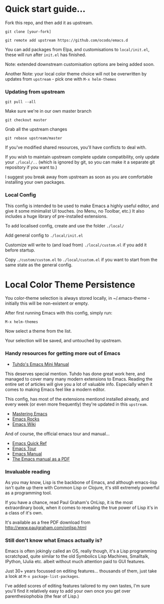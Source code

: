 # Quick start guide...

Fork this repo, and then add it as upstream.

    git clone [your-fork]

    git remote add upstream https://github.com/ocodo/emacs.d

You can add packages from Elpa, and customisations to `local/init.el`,
these will run after `init.el` has finished.

Note: extended downstream customisation options are being added soon.

Another Note: your local color theme choice will not be overwritten by
updates from `upstream` - pick one with `M-x helm-themes`

### Updating from upstream

    git pull --all

Make sure we're in our own master branch

    git checkout master

Grab all the upstream changes

    git rebase upstream/master

If you've modified shared resources, you'll have conflicts to deal
with.

If you wish to maintain upstream complete update compatibility, only
update your `./local/..` (which is ignored by git, so you can make it
a separate git repository if you want to.)

I suggest you break away from upstream as soon as you are comfortable
installing your own packages.

### Local Config

This config is intended to be used to make Emacs a highly useful
editor, and give it some minimalist UI touches. (no Menu, no Toolbar,
etc.) It also includes a huge library of pre-installed extensions.

To add localised config, create and use the folder `./local/`

Add general config to `./local/init.el`

Customize will write to (and load from) `./local/custom.el` if you add
it before startup.

Copy `./custom/custom.el` to `./local/custom.el` if you want to start
from the same state as the general config.

# Local Color Theme Persistence

You color-theme selection is always stored locally, in
~/.emacs-theme - initially this will be non-existent or empty.

After first running Emacs with this config, simply run:

    M-x helm-themes

Now select a theme from the list.

Your selection will be saved, and untouched by upstream.

### Handy resources for getting more out of Emacs

* [Tuhdo's Emacs Mini Manual](http://tuhdo.github.io/emacs-tutor.html)

This deserves special mention. Tuhdo has done great work here, and
managed to cover many many modern extensions to Emacs.  Reading the
entire set of articles will give you a lot of valuable info.
Especially when it comes to making Emacs feel like a modern editor.

This config, has most of the extensions mentiond installed already,
and every week (or even more frequently) they're updated in this
`upstream`.

* [Mastering Emacs](http://www.masteringemacs.org/)
* [Emacs Rocks](http://emacsrocks.com/)
* [Emacs Wiki](http://www.emacswiki.org/)

And of course, the official emacs tour and manual...

* [Emacs Quick Ref](http://www.gnu.org/software/emacs/refcards/pdf/refcard.pdf)
* [Emacs Tour](http://www.gnu.org/software/emacs/tour/)
* [Emacs Manual](http://www.gnu.org/software/emacs/manual/html_mono/emacs.html)
* [The Emacs manual as a PDF](http://www.gnu.org/software/emacs/manual/emacs.pdf)

### Invaluable reading

As you may know, Lisp is the backbone of Emacs, and although
emacs-lisp isn't quite up there with Common Lisp or Clojure, it's
still extremely powerful as a programming tool.

If you have a chance, read Paul Graham's OnLisp, it is the most
extraordinary book, when it comes to revealing the true power of Lisp
it's in a class of it's own.

It's available as a free PDF download from
http://www.paulgraham.com/onlisp.html

### Still don't know what Emacs actually is?

Emacs is often jokingly called an OS, really though, it's a Lisp
programming scratchpad, quite similar to the old Symbolics Lisp
Machines, Smalltalk, IPython, IJulia etc. albeit without much
attention paid to GUI features.

Just 30+ years focussed on editing features... thousands of them, just
take a look at `M-x package-list-packages`.

I've added scores of editing features tailored to my own tastes, I'm
sure you'll find it relatively easy to add your own once you get over
parenthesiophobia (the fear of Lisp.)
